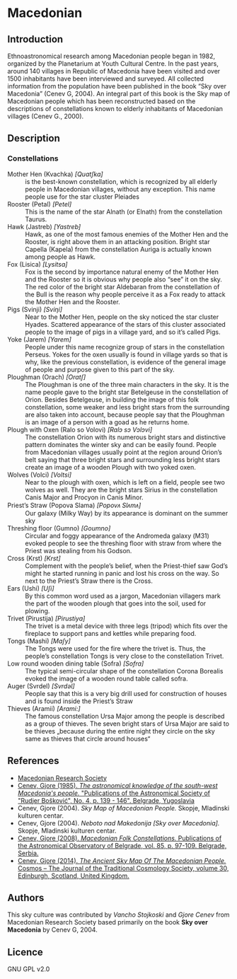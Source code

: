 # Macedonian

## Introduction

Ethnoastronomical research among Macedonian people began in 1982, organized by the Planetarium at Youth Cultural Centre. In the past years, around 140 villages in Republic of Macedonia have been visited and over 1500 inhabitants have been interviewed and surveyed. All collected information from the population have been published in the book “Sky over Macedonia” (Cenev G, 2004). An integral part of this book is the Sky map of Macedonian people which has been reconstructed based on the descriptions of constellations known to elderly inhabitants of Macedonian villages (Cenev G., 2000).

## Description


### Constellations

<dl>
<dt>Mother Hen (Kvachka) <i>[Quatʃka]</i></dt>
<dd>is the best-known constellation, which is recognized by all elderly people in Macedonian villages, without any exception. This name people use for the star cluster Pleiades</dd>
<dt>Rooster (Petal) <i>[Petel]</i></dt>
<dd>This is the name of the star Alnath (or Elnath) from the constellation Taurus.</dd>
<dt>Hawk (Јastreb) <i>[Yastreb]</i></dt><dd>Hawk, as one of the most famous enemies of the Mother Hen and the Rooster, is right above them in an attacking position.  Bright star Capella (Kapela) from the constellation Auriga is actually known among people as Hawk.</dd>
<dt>Fox (Lisica) <i>[Lysitsa]</i></dt>
<dd> Fox is the second by importance natural enemy of the Mother Hen and the Rooster so it is obvious why people also “see” it on the sky.  The red color of the bright star Aldebaran from the constellation of the Bull is the reason why people perceive it as a Fox ready to attack the Mother Hen and the Rooster.</dd>
<dt>Pigs (Svinji) <i>[Sviƞi]</i></dt>
<dd>Near to the Mother Hen, people on the sky noticed the star cluster Hyades. Scattered appearance of the stars of this cluster associated people to the image of pigs in a village yard, and so it’s called Pigs.</dd>
<dt>Yoke (Jarem) <i>[Yarem]</i></dt>
<dd>People under this name recognize group of stars in the constellation Perseus. Yokes for the oxen usually is found in village yards so that is why, like the previous constellation, is evidence of the general image of people and purpose given to this part of the sky.</dd>
<dt>Ploughman (Orach) <i>[Oratʃ]</i></dt>
<dd>The Ploughman is one of the three main characters in the sky. It is the name people gave to the bright star Betelgeuse in the constellation of Orion. Besides Betelgeuse, in building the image of this folk constellation,  some weaker and less bright stars from the surrounding are also taken into account, because people say that the Ploughman is an image of a person with a goad as he returns home.</dd>
<dt>Plough with Oxen (Ralo so Volovi) <i>[Ralɔ sɔ Vɔlɔvi]</i></dt>
<dd>The constellation Orion with its numerous bright stars and distinctive pattern dominates the winter sky and can be easily found. People from Macedonian villages usually point at the region around Orion’s belt saying that three bright stars and surrounding less bright stars create an image of a wooden Plough with two yoked oxen.</dd>
<dt>Wolves (Volci) <i>[Voltsi]</i></dt>
<dd> Near to the plough with oxen, which is left on a field, people see two wolves as well. They are the bright stars Sirius in the constellation Canis Major and Procyon in Canis Minor.</dd>
<dt>Priest’s Straw (Popova Slama) <i>[Popovᴧ Slᴧmᴧ]</i></dt>
<dd> Our galaxy (Milky Way) by its appearance is dominant on the summer sky </dd>
<dt>Threshing floor (Gumno) <i>[Goumno]</i></dt>
<dd> Circular and foggy appearance of the Andromeda galaxy (М31) evoked people to see the threshing floor with straw from where the Priest was stealing from his Godson.</dd>
<dt>Cross (Krst) <i>[Krst]</i></dt>
<dd>Complement with the people’s belief, when the Priest-thief saw God’s might he started running in panic and lost his cross on the way. So next to the Priest’s Straw there is the Cross.</dd>
<dt>Ears (Ushi) <i>[Uʃi]</i></dt>
<dd>By this common word used as a jargon, Macedonian villagers mark the part of the wooden plough that goes into the soil, used for plowing. </dd>
<dt>Trivet (Pirustija) <i>[Pirustiya]</i></dt>
<dd>The trivet is a metal device with three legs (tripod) which fits over the fireplace to support pans and kettles while preparing food.</dd>
<dt>Tongs (Mashi) <i>[Maʃy]</i></dt>
<dd>The Tongs were used for the fire where the trivet is. Thus, the people’s constellation Tongs is very close to the constellation Trivet.</dd>
<dt>Low round wooden dining table (Sofra) <i>[Sofra]</i></dt>
<dd>The typical semi-circular shape of the constellation Corona Borealis evoked the image of a wooden round table called sofra.</dd>
<dt>Auger (Svrdel) <i>[Svrdǝl]</i></dt>
<dd>People say that this is a very big drill used for construction of houses and is found inside the Priest’s Straw</dd>
<dt>Thieves (Aramii) <i>[Arami:]</i></dt>
<dd>The famous constellation Ursa Major among the people is described as a group of thieves. The seven bright stars of Ursa Major are said to be thieves „because during the entire night they circle on the sky same as thieves that circle around houses“</dd>
</dl>

## References

*   [Macedonian Research Society](http://mid.org.mk/ethnoastronomy/)
*   [Cenev, Gjore (1985). _The astronomical knowledge of the south-west Macedonia's people._ "Publications of the Astronomical Society of "Rudjer Bošković", No. 4, p. 139 - 146". Belgrade, Yugoslavia](http://adsabs.harvard.edu/abs/1985PASRB...4..139C)
*   Cenev, Gjore (2004). _Sky Map of Macedonian People._ Skopje, Mladinski kulturen centar.
*   Cenev, Gjore (2004). _Neboto nad Makedonija \[Sky over Macedonia\]._ Skopje, Mladinski kulturen centar.
*   [Cenev, Gjore (2008). _Macedonian Folk Constellations._ Publications of the Astronomical Observatory of Belgrade, vol. 85, p. 97-109. Belgrade, Serbia.](http://adsabs.harvard.edu/abs/2008POBeo..85...97C)
*   [Cenev, Gjore (2014). _The Ancient Sky Map Of The Macedonian People._ Cosmos – The Journal of the Traditional Cosmology Society, volume 30, Edinburgh, Scotland, United Kingdom.](http://www.academia.edu/18707131/The_Ancient_Sky_Map_Of_The_Macedonian_People)

## Authors

This sky culture was contributed by _Vancho Stojkoski_ and _Gjore Cenev_ from Macedonian Research Society based primarily on the book __Sky over Macedonia__ by Cenev G, 2004.

## Licence

GNU GPL v2.0
